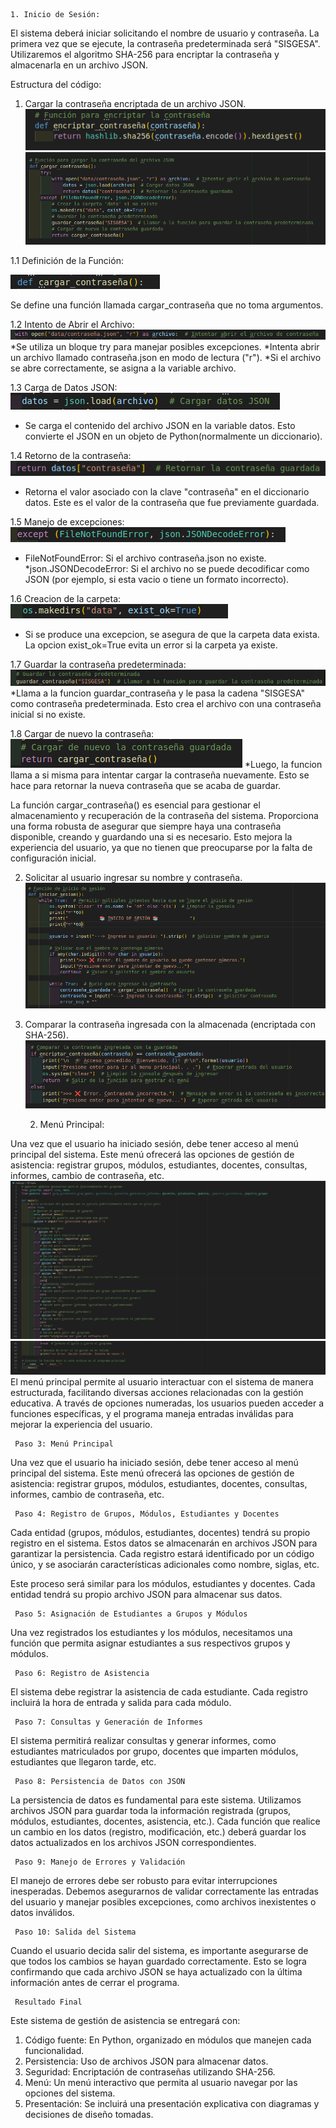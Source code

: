 	1. Inicio de Sesión: 

El sistema deberá iniciar solicitando el nombre de usuario y contraseña. La primera vez que se ejecute, la contraseña predeterminada será "SISGESA". Utilizaremos el algoritmo SHA-256 para encriptar la contraseña y almacenarla en un archivo JSON.

Estructura del código:

1. Cargar la contraseña encriptada de un archivo JSON.
![alt text](image-1.png)
![alt text](image-3.png)

1.1 Definición de la Función:

![alt text](image-9.png)

Se define una función llamada cargar_contraseña que no toma argumentos.

1.2 Intento de Abrir el Archivo:
![alt text](image-10.png)
*Se utiliza un bloque try para manejar posibles excepciones.
*Intenta abrir un archivo llamado contraseña.json en modo de lectura ("r").
*Si el archivo se abre correctamente, se asigna a la variable archivo.

1.3 Carga de Datos JSON:
![alt text](image-11.png)
* Se carga el contenido del archivo JSON en la variable datos. Esto convierte el JSON en un objeto de Python(normalmente un diccionario).

1.4 Retorno de la contraseña:
![alt text](image-12.png)
* Retorna el valor asociado con la clave "contraseña" en el diccionario datos. Este es el valor de la contraseña que fue previamente guardada.

1.5 Manejo de excepciones:
![alt text](image-13.png)
* FileNotFoundError: Si el archivo contraseña.json no existe.
*json.JSONDecodeError: Si el archivo no se puede decodificar como JSON (por ejemplo, si esta vacio o tiene un formato incorrecto).

1.6 Creacion de la carpeta:
![alt text](image-14.png)
* Si se produce una excepcion, se asegura de que la carpeta data exista. La opcion exist_ok=True evita un error si la carpeta ya existe.

1.7 Guardar la contraseña predeterminada:
![alt text](image-15.png)
*Llama a la funcion guardar_contraseña y le pasa la cadena "SISGESA" como contraseña predeterminada. Esto crea el archivo con una contraseña inicial si no existe.

1.8 Cargar de nuevo la contraseña:
![alt text](image-16.png)
*Luego, la funcion llama a si misma para intentar cargar la contraseña nuevamente. Esto se hace para retornar la nueva contraseña que se acaba de guardar.

La función cargar_contraseña() es esencial para gestionar el almacenamiento y recuperación de la contraseña del sistema. Proporciona una forma robusta de asegurar que siempre haya una contraseña disponible, creando y guardando una si es necesario. Esto mejora la experiencia del usuario, ya que no tienen que preocuparse por la falta de configuración inicial.


2. Solicitar al usuario ingresar su nombre y contraseña.
![alt text](image-5.png)
3. Comparar la contraseña ingresada con la almacenada (encriptada con SHA-256).
![alt text](image-6.png)

	2. Menú Principal:

Una vez que el usuario ha iniciado sesión, debe tener acceso al menú principal del sistema. Este menú ofrecerá las opciones de gestión de asistencia: registrar grupos, módulos, estudiantes, docentes, consultas, informes, cambio de contraseña, etc.
![alt text](image-7.png)
![alt text](image-8.png)
El menú principal permite al usuario interactuar con el sistema de manera estructurada, facilitando diversas acciones relacionadas con la gestión educativa. A través de opciones numeradas, los usuarios pueden acceder a funciones específicas, y el programa maneja entradas inválidas para mejorar la experiencia del usuario.


     Paso 3: Menú Principal
Una vez que el usuario ha iniciado sesión, debe tener acceso al menú principal del sistema. Este menú ofrecerá las opciones de gestión de asistencia: registrar grupos, módulos, estudiantes, docentes, consultas, informes, cambio de contraseña, etc.


     Paso 4: Registro de Grupos, Módulos, Estudiantes y Docentes
Cada entidad (grupos, módulos, estudiantes, docentes) tendrá su propio registro en el sistema. Estos datos se almacenarán en archivos JSON para garantizar la persistencia. Cada registro estará identificado por un código único, y se asociarán características adicionales como nombre, siglas, etc.

Este proceso será similar para los módulos, estudiantes y docentes. Cada entidad tendrá su propio archivo JSON para almacenar sus datos.


     Paso 5: Asignación de Estudiantes a Grupos y Módulos
Una vez registrados los estudiantes y los módulos, necesitamos una función que permita asignar estudiantes a sus respectivos grupos y módulos.


     Paso 6: Registro de Asistencia
El sistema debe registrar la asistencia de cada estudiante. Cada registro incluirá la hora de entrada y salida para cada módulo.


     Paso 7: Consultas y Generación de Informes
El sistema permitirá realizar consultas y generar informes, como estudiantes matriculados por grupo, docentes que imparten módulos, estudiantes que llegaron tarde, etc.


     Paso 8: Persistencia de Datos con JSON
La persistencia de datos es fundamental para este sistema. Utilizamos archivos JSON para guardar toda la información registrada (grupos, módulos, estudiantes, docentes, asistencia, etc.). Cada función que realice un cambio en los datos (registro, modificación, etc.) deberá guardar los datos actualizados en los archivos JSON correspondientes.


     Paso 9: Manejo de Errores y Validación
El manejo de errores debe ser robusto para evitar interrupciones inesperadas. Debemos asegurarnos de validar correctamente las entradas del usuario y manejar posibles excepciones, como archivos inexistentes o datos inválidos.


     Paso 10: Salida del Sistema
Cuando el usuario decida salir del sistema, es importante asegurarse de que todos los cambios se hayan guardado correctamente. Esto se logra confirmando que cada archivo JSON se haya actualizado con la última información antes de cerrar el programa.


     Resultado Final
Este sistema de gestión de asistencia se entregará con:
1. Código fuente: En Python, organizado en módulos que manejen cada funcionalidad.
2. Persistencia: Uso de archivos JSON para almacenar datos.
3. Seguridad: Encriptación de contraseñas utilizando SHA-256.
4. Menú: Un menú interactivo que permita al usuario navegar por las opciones del sistema.
5. Presentación: Se incluirá una presentación explicativa con diagramas y decisiones de diseño tomadas.